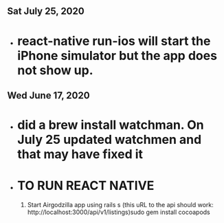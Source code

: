 Sat July 25, 2020 
----------------------------------------------------------------------
- # react-native run-ios  will start the iPhone simulator but the app does not show up.

Wed June 17, 2020
----------------------------------------------------------------------
- # did a brew install watchman. On July 25 updated watchmen and that may have fixed it

- # TO RUN REACT NATIVE
  1. Start Airgodzilla app using rails s  (this uRL to the api should work: http://localhost:3000/api/v1/listings)sudo gem install cocoapods

